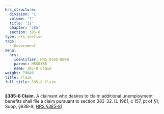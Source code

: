 ```yaml
---
hrs_structure:
  division: '1'
  volume: '7'
  title: '21'
  chapter: '385'
  section: 385-8
type: hrs_section
tags:
  - Government
menu:
  hrs:
    identifier: HRS_0385-0008
    parent: HRS0385
    name: 385-8 Claim
weight: 79040
title: Claim
full_title: 385-8 Claim
---
```

**§385-8 Claim.** A claimant who desires to claim additional unemployment benefits shall file a claim pursuant to section 383-32\. [L 1961, c 157, pt of §1; Supp, §93B-9; [HRS §385-8](/title-21/chapter-385/section-385-8/)]